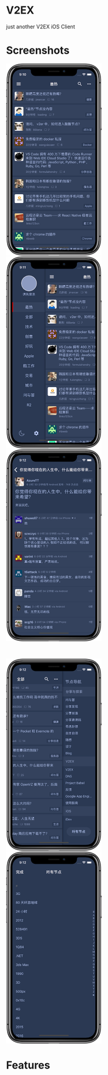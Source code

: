# V2EX
just another V2EX iOS Client


# Screenshots

<img src="https://github.com/alexiscn/V2EX/raw/master/Screenshots/timeline.png" width="260"><img src="https://github.com/alexiscn/V2EX/raw/master/Screenshots/navigations.png" width="260"><img src="https://github.com/alexiscn/V2EX/raw/master/Screenshots/detail.png" width="260">

<br>

<img src="https://github.com/alexiscn/V2EX/raw/master/Screenshots/hot_nodes.png" width="260"><img src="https://github.com/alexiscn/V2EX/raw/master/Screenshots/all_nodes.png" width="260">

# Features

